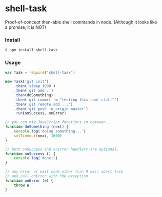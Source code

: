 # shell-task

Proof-of-concept then-able shell commands in node. (Although it looks like a promise, it is NOT)

### Install
``` bash
$ npm install shell-task
```

### Usage
``` js
var Task = require('shell-task')

new Task('git init')
    .then('sleep 1000')
    .then('git add .')
    .then(doSomething)
    .then('git commit -m "testing this cool stuff"')
    .then('git remote add ...')
    .then('git push -u origin master')
    .run(onSuccess, onError)

// you can mix JavaScript functions in between...
function doSomething (next) {
    console.log('doing something...')
    setTimeout(next, 1000)
}

// both onSuccess and onError handlers are optional.
function onSuccess () {
    console.log('done!')
}

// any error or exit code other than 0 will abort task
// and call onError with the exception
function onError (e) {
    throw e
}
```